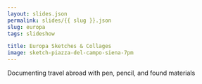 ```yaml
---
layout: slides.json
permalink: slides/{{ slug }}.json
slug: europa
tags: slideshow

title: Europa Sketches & Collages
image: sketch-piazza-del-campo-siena-7pm
---
```

Documenting travel abroad with pen, pencil, and found materials
